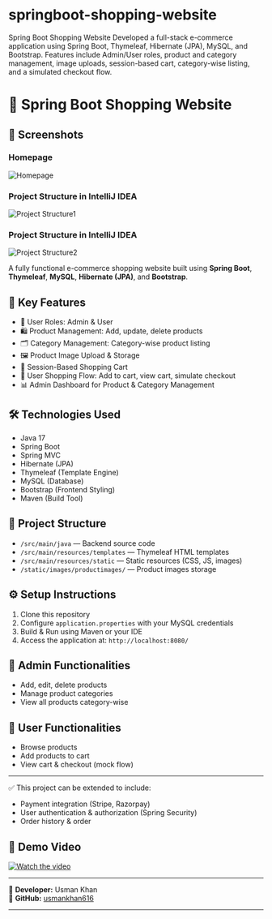 # springboot-shopping-website
Spring Boot Shopping Website  Developed a full-stack e-commerce application using Spring Boot, Thymeleaf, Hibernate (JPA), MySQL, and Bootstrap. Features include Admin/User roles, product and category management, image uploads, session-based cart, category-wise listing, and a simulated checkout flow.
# 🛒 Spring Boot Shopping Website

## 📸 Screenshots

### Homepage
![Homepage](pictures/home.png)

### Project Structure in IntelliJ IDEA
![Project Structure1](pictures/intellj1.png)

### Project Structure in IntelliJ IDEA
![Project Structure2](pictures/intellj2.png)

A fully functional e-commerce shopping website built using **Spring Boot**, **Thymeleaf**, **MySQL**, **Hibernate (JPA)**, and **Bootstrap**.

## 🚀 Key Features

- 🔐 User Roles: Admin & User
- 🛍️ Product Management: Add, update, delete products
- 🗂️ Category Management: Category-wise product listing
- 🖼️ Product Image Upload & Storage
- 🛒 Session-Based Shopping Cart
- 🛒 User Shopping Flow: Add to cart, view cart, simulate checkout
- 📊 Admin Dashboard for Product & Category Management

## 🛠️ Technologies Used

- Java 17
- Spring Boot
- Spring MVC
- Hibernate (JPA)
- Thymeleaf (Template Engine)
- MySQL (Database)
- Bootstrap (Frontend Styling)
- Maven (Build Tool)

## 📁 Project Structure

- `/src/main/java` — Backend source code
- `/src/main/resources/templates` — Thymeleaf HTML templates
- `/src/main/resources/static` — Static resources (CSS, JS, images)
- `/static/images/productimages/` — Product images storage

## ⚙️ Setup Instructions

1. Clone this repository
2. Configure `application.properties` with your MySQL credentials
3. Build & Run using Maven or your IDE
4. Access the application at: `http://localhost:8080/`

## 💼 Admin Functionalities

- Add, edit, delete products
- Manage product categories
- View all products category-wise

## 👤 User Functionalities

- Browse products
- Add products to cart
- View cart & checkout (mock flow)

---

✅ This project can be extended to include:
- Payment integration (Stripe, Razorpay)
- User authentication & authorization (Spring Security)
- Order history & order

## 🎥 Demo Video

[![Watch the video](pictures/youtubescreenshot.png)](https://youtu.be/KEkVzz0t2AY)

---

📌 **Developer:** Usman Khan  
📌 **GitHub:** [usmankhan616](https://github.com/usmankhan616)

---